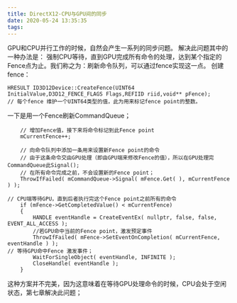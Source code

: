 ```yaml
---
title: DirectX12-CPU与GPU间的同步
date: 2020-05-24 13:35:35
tags:
---
```


GPU和CPU并行工作的时候，自然会产生一系列的同步问题。
解决此问题其中的一种办法是： 强制CPU等待，直到GPU完成所有命令的处理，达到某个指定的Fence点为止。我们称之为：刷新命令队列，可以通过fence实现这一点。
创建fence：
~~~
HRESULT ID3D12Device::CreateFence(UINT64 InitialValue,D3D12_FENCE_FLAGS Flags,REFIID riid,void** pFence);
// 每个fence 维护一个UINT64类型的值，此为用来标记fence point的整数。
~~~

一下是用一个Fence刷新CommandQueue；
~~~
    // 增加Fence值，接下来将命令标记到此Fence point
    mCurrentFence++; 
	
    // 向命令队列中添加一条用来设置新Fence point的命令
    // 由于这条命令交由GPU处理（即由GPU端来修改Fence的值），所以在GPU处理完CommandQueue此Signal();
    // 在所有命令完成之前，不会设置新的Fence point；
    ThrowIfFailed( mCommandQueue->Signal( mFence.Get( ), mCurrentFence ) );

// CPU端等待GPU，直到后者执行完这个Fence point之前所有的命令
	if (mFence->GetCompletedValue() < mCurrentFence)
	{
		HANDLE eventHandle = CreateEventEx( nullptr, false, false, EVENT_ALL_ACCESS );
        //若GPU命中当前的Fence point，激发预定事件
		ThrowIfFailed( mFence->SetEventOnCompletion( mCurrentFence, eventHandle ) );
// 等待GPU命中Fence 激发事件；
		WaitForSingleObject( eventHandle, INFINITE );
		CloseHandle( eventHandle );
	}
~~~

这种方案并不完美，因为这意味着在等待GPU处理命令的时候，CPU会处于空闲状态，第七章解决此问题；